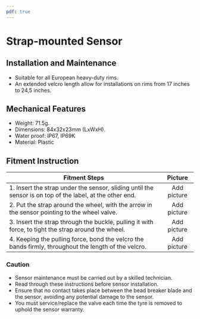 ```yaml
---
pdf: true
---
```


# Strap-mounted Sensor

## Installation and Maintenance

- Suitable for all European heavy-duty rims.
- An extended velcro length allow for installations on rims from 17 inches to 24,5 inches.

## Mechanical Features

- Weight: 71.5g.
- Dimensions: 84x32x23mm (LxWxH).
- Water proof: IP67, IP69K
- Material: Plastic

## Fitment Instruction

|**Fitment Steps** | **Picture**                        |
|----------------|:--------:|
| 1. Insert the strap under the sensor, sliding until the sensor is on top of the label, at the other end.  |  Add picture    |
| 2. Put the strap around the wheel, with the arrow in the sensor pointing to the wheel valve. | Add picture    |
| 3. Insert the strap through the buckle, pulling it with force, to tight the strap around the wheel. | Add picture       |
| 4. Keeping the pulling force, bond the velcro the bands firmly, throughout the length of the velcro.  | Add picture      |

### Caution

- Sensor maintenance must be carried out by a skilled technician.
- Read through these instructions before sensor installation.
- Ensure that no contact takes place between the bead breaker blade and the sensor, avoiding any potential damage to the sensor.
- You must service/replace the valve each time the tyre is removed to uphold the sensor warranty.


